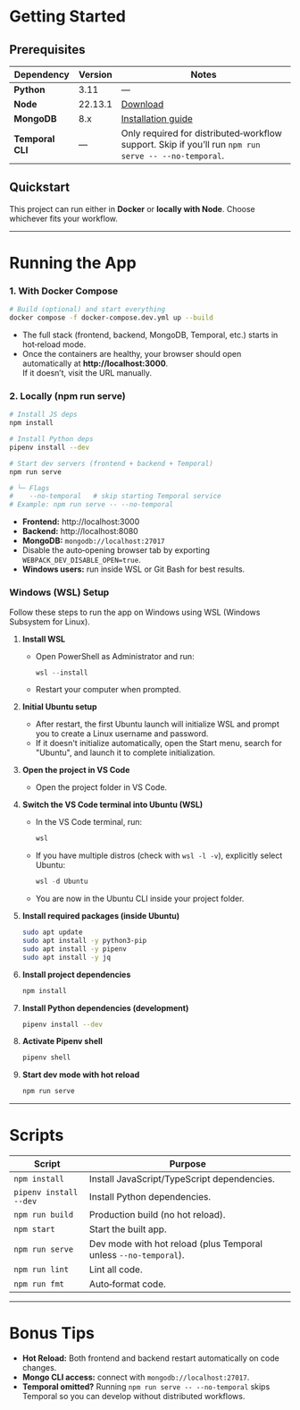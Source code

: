 # Getting Started

## Prerequisites

| Dependency       | Version | Notes                                                                                                |
|------------------|---------|------------------------------------------------------------------------------------------------------|
| **Python**       | 3.11    | —                                                                                                    |
| **Node**         | 22.13.1 | [Download](https://nodejs.org/download/release/v22.13.1/)                                            |
| **MongoDB**      | 8.x     | [Installation guide](https://www.mongodb.com/docs/manual/installation/)                              |
| **Temporal CLI** | —       | Only required for distributed‑workflow support. Skip if you’ll run `npm run serve -- --no-temporal`. |

## Quickstart

This project can run either in **Docker** or **locally with Node**. Choose whichever fits your workflow.

---

# Running the App

### 1. With Docker Compose

```bash
# Build (optional) and start everything
docker compose -f docker-compose.dev.yml up --build
```

* The full stack (frontend, backend, MongoDB, Temporal, etc.) starts in hot‑reload mode.  
* Once the containers are healthy, your browser should open automatically at **http://localhost:3000**.  
  If it doesn’t, visit the URL manually.  

### 2. Locally (npm run serve)

```bash
# Install JS deps
npm install

# Install Python deps
pipenv install --dev

# Start dev servers (frontend + backend + Temporal)
npm run serve

# └─ Flags
#    --no-temporal   # skip starting Temporal service
# Example: npm run serve -- --no-temporal
```

* **Frontend:** http://localhost:3000  
* **Backend:**  http://localhost:8080  
* **MongoDB:**  `mongodb://localhost:27017`  
* Disable the auto‑opening browser tab by exporting `WEBPACK_DEV_DISABLE_OPEN=true`.  
* **Windows users:** run inside WSL or Git Bash for best results.

### Windows (WSL) Setup

Follow these steps to run the app on Windows using WSL (Windows Subsystem for Linux).

1. **Install WSL**
   - Open PowerShell as Administrator and run:

     ```powershell
     wsl --install
     ```

   - Restart your computer when prompted.

2. **Initial Ubuntu setup**
   - After restart, the first Ubuntu launch will initialize WSL and prompt you to create a Linux username and password.
   - If it doesn't initialize automatically, open the Start menu, search for "Ubuntu", and launch it to complete initialization.

3. **Open the project in VS Code**
   - Open the project folder in VS Code.

4. **Switch the VS Code terminal into Ubuntu (WSL)**
   - In the VS Code terminal, run:

     ```powershell
     wsl
     ```

   - If you have multiple distros (check with `wsl -l -v`), explicitly select Ubuntu:

     ```powershell
     wsl -d Ubuntu
     ```

   - You are now in the Ubuntu CLI inside your project folder.

5. **Install required packages (inside Ubuntu)**

   ```bash
   sudo apt update
   sudo apt install -y python3-pip
   sudo apt install -y pipenv
   sudo apt install -y jq
   ```

6. **Install project dependencies**

   ```bash
   npm install
   ```

7. **Install Python dependencies (development)**

   ```bash
   pipenv install --dev
   ```

8. **Activate Pipenv shell**

   ```bash
   pipenv shell
   ```

9. **Start dev mode with hot reload**

   ```bash
   npm run serve
   ```

---

# Scripts

| Script                 | Purpose                                                          |
|------------------------|------------------------------------------------------------------|
| `npm install`          | Install JavaScript/TypeScript dependencies.                      |
| `pipenv install --dev` | Install Python dependencies.                                     |
| `npm run build`        | Production build (no hot reload).                                |
| `npm start`            | Start the built app.                                             |
| `npm run serve`        | Dev mode with hot reload (plus Temporal unless `--no-temporal`). |
| `npm run lint`         | Lint all code.                                                   |
| `npm run fmt`          | Auto‑format code.                                                |

---

# Bonus Tips

* **Hot Reload:** Both frontend and backend restart automatically on code changes.  
* **Mongo CLI access:** connect with `mongodb://localhost:27017`.  
* **Temporal omitted?** Running `npm run serve -- --no-temporal` skips Temporal so you can develop without distributed workflows.

